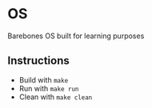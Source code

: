 # OS
Barebones OS built for learning purposes

## Instructions
- Build with `make`
- Run with `make run`
- Clean with `make clean`
